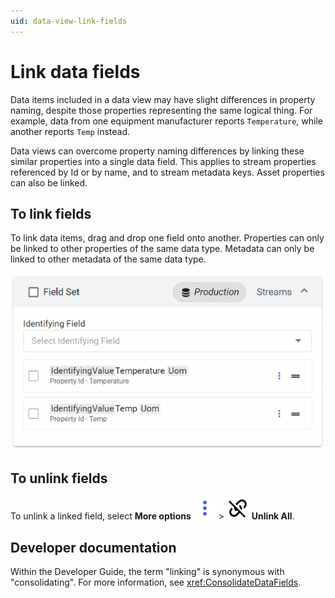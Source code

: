 ```yaml
---
uid: data-view-link-fields
---
```


# Link data fields

Data items included in a data view may have slight differences in property naming, despite those properties representing the same logical thing. For example, data from one equipment manufacturer reports `Temperature`, while another reports `Temp` instead.

Data views can overcome property naming differences by linking these similar properties into a single data field. This applies to stream properties referenced by Id or by name, and to stream metadata keys. Asset properties can also be linked.

## To link fields

To link data items, drag and drop one field onto another. Properties can only be linked to other properties of the same data type. Metadata can only be linked to other metadata of the same data type.

![link fields](_images/link-fields.gif)

## To unlink fields

To unlink a linked field, select **More options** ![alt](../../_icons/branded/dots-vertical.svg) > ![alt](../../_icons/default/link-variant-off.svg) **Unlink All**.

## Developer documentation

Within the Developer Guide, the term "linking" is synonymous with "consolidating". For more information, see <xref:ConsolidateDataFields>.

